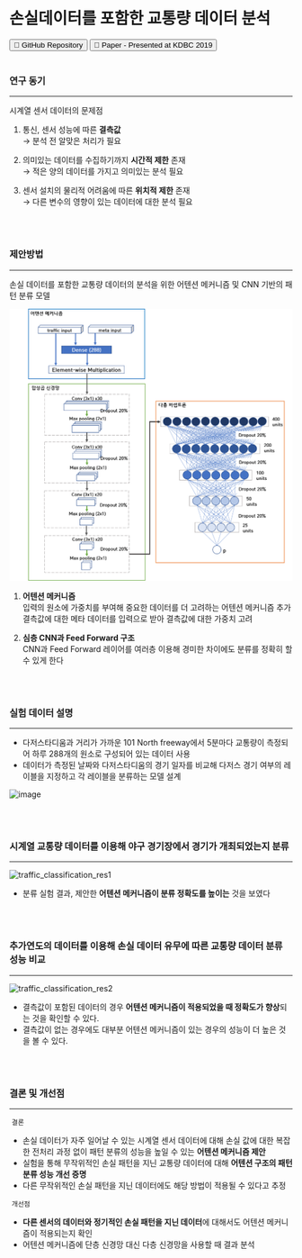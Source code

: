 # 손실데이터를 포함한 교통량 데이터 분석
<button onclick="location.href='https://github.com/leee5495/DWLab_2020'" type="button">&#128193; GitHub Repository</button>
<button onclick="location.href='https://leee5495.github.io/pdf/KDBC_lej.pdf'" type="button">&#128196; Paper - Presented at KDBC 2019</button>
<br><br>


### 연구 동기
---
시계열 센서 데이터의 문제점
1. 통신, 센서 성능에 따른 **결측값**<br>
   → 분석 전 알맞은 처리가 필요
   
2. 의미있는 데이터를 수집하기까지 **시간적 제한** 존재<br>
   → 적은 양의 데이터를 가지고 의미있는 분석 필요
   
3. 센서 설치의 물리적 어려움에 따른 **위치적 제한** 존재<br>
   → 다른 변수의 영향이 있는 데이터에 대한 분석 필요

<br><br>


### 제안방법
---
손실 데이터를 포함한 교통량 데이터의 분석을 위한 어텐션 메커니즘 및 CNN 기반의 패턴 분류 모델
<br>

<img src="images/traffic_pattern.png?raw=true"/>
<br>

1. **어텐션 메커니즘**<br>
   입력의 원소에 가중치를 부여해 중요한 데이터를 더 고려하는 어텐션 메커니즘 추가<br>
   결측값에 대한 메타 데이터를 입력으로 받아 결측값에 대한 가중치 고려
   
2. **심층 CNN과 Feed Forward 구조**<br>
   CNN과 Feed Forward 레이어를 여러층 이용해 경미한 차이에도 분류를 정확히 할 수 있게 한다

<br><br>

### 실험 데이터 설명
---
- 다저스타디움과 거리가 가까운 101 North freeway에서 5분마다 교통량이 측정되어 하루 288개의 원소로 구성되어 있는 데이터 사용
- 데이터가 측정된 날짜와 다저스타디움의 경기 일자를 비교해 다저스 경기 여부의 레이블을 지정하고 각 레이블을 분류하는 모델 설계

![image](https://user-images.githubusercontent.com/39192405/93020209-c8fda180-f616-11ea-9221-4b1e169d5da5.png)

<br><br>

### 시계열 교통량 데이터를 이용해 야구 경기장에서 경기가 개최되었는지 분류
---
![traffic_classification_res1](https://user-images.githubusercontent.com/39192405/93121397-bd39da00-f6ff-11ea-9e7f-7a0e1278ce1a.png)

- 분류 실험 결과, 제안한 **어텐션 메커니즘이 분류 정확도를 높이는** 것을 보였다

<br><br>

### 추가연도의 데이터를 이용해 손실 데이터 유무에 따른 교통량 데이터 분류 성능 비교
---
![traffic_classification_res2](https://user-images.githubusercontent.com/39192405/93121396-bc08ad00-f6ff-11ea-9295-6ff1ea005008.png)

- 결측값이 포함된 데이터의 경우 **어텐션 메커니즘이 적용되었을 때 정확도가 향상**되는 것을 확인할 수 있다. 
- 결측값이 없는 경우에도 대부분 어텐션 메커니즘이 있는 경우의 성능이 더 높은 것을 볼 수 있다.

<br><br>

### 결론 및 개선점
---

&nbsp;`결론`
- 손실 데이터가 자주 일어날 수 있는 시계열 센서 데이터에 대해 손실 값에 대한 복잡한 전처리 과정 없이 패턴 분류의 성능을 높일 수 있는 **어텐션 메커니즘 제안**
- 실험을 통해 무작위적인 손실 패턴을 지닌 교통량 데이터에 대해 **어텐션 구조의 패턴 분류 성능 개선 증명**
- 다른 무작위적인 손실 패턴을 지닌 데이터에도 해당 방법이 적용될 수 있다고 추정

&nbsp;`개선점`
- **다른 센서의 데이터와 정기적인 손실 패턴을 지닌 데이터**에 대해서도 어텐션 메커니즘이 적용되는지 확인
- 어텐션 메커니즘에 단층 신경망 대신 다층 신경망을 사용할 때 결과 분석







